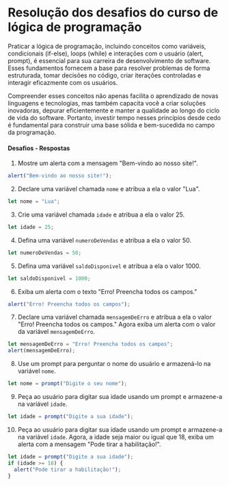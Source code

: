 # Resolução dos desafios do curso de lógica de programação

Praticar a lógica de programação, incluindo conceitos como variáveis, condicionais (if-else), loops (while) e interações com o usuário (alert, prompt), é essencial para sua carreira de desenvolvimento de software. Esses fundamentos fornecem a base para resolver problemas de forma estruturada, tomar decisões no código, criar iterações controladas e interagir eficazmente com os usuários.

Compreender esses conceitos não apenas facilita o aprendizado de novas linguagens e tecnologias, mas também capacita você a criar soluções inovadoras, depurar eficientemente e manter a qualidade ao longo do ciclo de vida do software. Portanto, investir tempo nesses princípios desde cedo é fundamental para construir uma base sólida e bem-sucedida no campo da programação.

#### Desafios - Respostas

1. Mostre um alerta com a mensagem "Bem-vindo ao nosso site!".

```js
alert("Bem-vindo ao nosso site!");
```

2. Declare uma variável chamada `nome` e atribua a ela o valor "Lua".

```js
let nome = "Lua";
```

3. Crie uma variável chamada `idade` e atribua a ela o valor 25.

```js
let idade = 25;
```

4. Defina uma variável `numeroDeVendas` e atribua a ela o valor 50.

```js
let numeroDeVendas = 50;
```

5. Defina uma variável `saldoDisponivel` e atribua a ela o valor 1000.

```js
let saldoDisponivel = 1000;
```

6. Exiba um alerta com o texto "Erro! Preencha todos os campos."

```js
alert("Erro! Preencha todos os campos");
```

7. Declare uma variável chamada `mensagemDeErro` e atribua a ela o valor "Erro! Preencha todos os campos." Agora exiba um alerta com o valor da variável `mensagemDeErro`.

```js
let mensagemDeErro = "Erro! Preencha todos os campos";
alert(mensagemDeErro);
```

8. Use um prompt para perguntar o nome do usuário e armazená-lo na variável `nome`.

```js
let nome = prompt("Digite o seu nome");
```

9. Peça ao usuário para digitar sua idade usando um prompt e armazene-a na variável `idade`.

```js
let idade = prompt("Digite a sua idade");
```

10. Peça ao usuário para digitar sua idade usando um prompt e armazene-a na variável `idade`. Agora, a idade seja maior ou igual que 18, exiba um alerta com a mensagem "Pode tirar a habilitação!".

```js
let idade = prompt("Digite a sua idade");
if (idade >= 18) {
  alert("Pode tirar a habilitação!");
}
```
